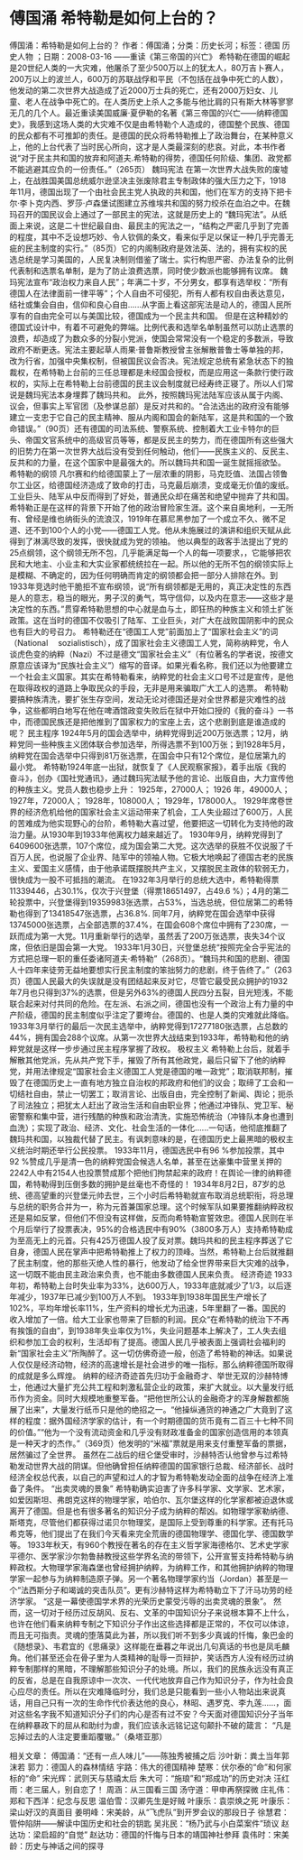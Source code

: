 # 傅国涌  希特勒是如何上台的？

傅国涌：希特勒是如何上台的？
作者：傅国涌；分类：历史长河；标签：德国 历史人物 ；日期：2008-03-16
——重读《第三帝国的兴亡》
希特勒在德国的崛起是20世纪人类的一大灾难，他屠杀了至少500万以上的犹太人，80万吉卜赛人，200万以上的波兰人，600万的苏联战俘和平民（不包括在战争中死亡的人数），他发动的第二次世界大战造成了近2000万士兵的死亡，还有2000万妇女、儿童、老人在战争中死亡的。在人类历史上杀人之多能与他比肩的只有斯大林等寥寥无几的几个人。最近重读美国威廉·夏伊勒的名著《第三帝国的兴亡——纳粹德国史》，我感到这场人类的大灾难不仅是由希特勒个人造成的，德国整个民族、德国的民众都有不可推卸的责任。是德国的民众将希特勒推上了政治舞台，在某种意义上，他的上台代表了当时民心所向，这才是人类最深刻的悲哀。对此，本书作者说“对于民主共和国的放弃和阿道夫.希特勒的得势，德国任何阶级、集团、政党都不能逃避其应负的一份责任。”（265页）
魏玛宪法
在第一次世界大战失败的废墟上，在战胜国美国总统威尔逊坚决主张废除君主专制政体的强大压力之下，1918年11月，德国出现了一个由社会民主党人执政的共和国，他们在军方的支持下把卡尔·李卜克内西、罗莎·卢森堡试图建立苏维埃共和国的努力绞杀在血泊之中。在魏玛召开的国民议会上通过了一部民主的宪法，这就是历史上的 “魏玛宪法”。从纸面上来说，这是二十世纪最自由、最民主的宪法之一，“结构之严密几乎到了完善的程度，其中不乏设想巧妙、令人钦佩的条文，看来似乎足以保证一种几乎完善无疵的民主制度的实行。”（85页）它的内阁制政府是效法英、法的，拥有实权的民选总统是学习美国的，人民复决制则借鉴了瑞士。实行构思严密、办法复杂的比例代表制和选票名单制，是为了防止浪费选票，同时使少数派也能够拥有议席。
魏玛宪法宣布“政治权力来自人民”；年满二十岁，不分男女，都享有选举权：“所有德国人在法律面前一律平等”；个人自由不可侵犯，所有人都有权自由表达意见，结社或集会自由，信仰和良心自由......从字面上看这部宪法是动人的，德国人民所享有的自由完全可以与美国比较，德国成为一个民主共和国。
但是在这种精妙的德国式设计中，有着不可避免的弊端。比例代表和选举名单制虽然可以防止选票的浪费，却造成了为数众多的分裂小党派，使国会常常没有一个稳定的多数派，导致政府不断更迭。宪法主要起草人雨果·普鲁斯教授曾主张解散普鲁士等单独的邦，改为行省，加强中央集权制，但被国民议会否决。宪法规定总统有紧急状态下的独裁权，在希特勒上台前的三任总理都是未经国会授权，而是应用这一条款行使行政权的，实际上在希特勒上台前德国的民主议会制度就已经寿终正寝了。所以人们常说是魏玛宪法本身埋葬了魏玛共和。
此外，按照魏玛宪法陆军应该从属于内阁、议会，但事实上军官团（及参谋总部）是反对共和的。“合法选出的政府没有能够建立一支忠于它自己的民主精神、服从内阁和国会的新陆军，这是共和国的一个致命错误。”（90页）还有德国的司法系统、警察系统、控制着大工业卡特尔的巨头、帝国文官系统中的高级官员等等，都是反民主的势力，而在德国所有这些强大的旧势力在第一次世界大战后没有受到任何触动，他们——民族主义的、反民主、反共和的力量，在这个国家中是最强大的。所以魏玛共和国一诞生就摇摇欲坠。
希特勒的纲领
凡尔赛和约给德国蒙上了一层浓重的阴影，马克贬值、法国占领鲁尔工业区，给德国经济造成了致命的打击，马克最后崩溃，变成毫无价值的废纸。工业巨头、陆军从中反而得到了好处，普通民众却在痛苦和绝望中抛弃了共和国。希特勒正是在这样的背景下开始了他的政治冒险家生涯。这个来自奥地利，一无所有、曾经是维也纳街头的流浪汉，1919年在慕尼黑参加了一个成立不久、微不足道、还不到100个人的小党——德国工人党。他从未施展过的演讲和组织天赋从此得到了淋漓尽致的发挥，很快就成为党的领袖。
他以典型的政客手法提出了党的25点纲领，这个纲领无所不包，几乎能满足每一个人的每一项要求，，它能够把农民和大地主、小业主和大实业家都统统拉在一起。所以他的无所不包的纲领实际上是模糊、不确定的，因为任何明确而肯定的纲领都会把一部分人排除在外。到1933年竞选时他干脆拒不宣布纲领，说“所有纲领都是无用的，真正决定性的东西是人的意志，稳当的眼光，男子汉的勇气，笃守信仰，以及内在意志——这些才是决定性的东西。”贯穿希特勒思想的中心就是血与土，即狂热的种族主义和领土扩张政策。这在当时的德国不仅吸引了陆军、工业巨头，对广大在战败国阴影中的民众也有巨大的号召力。
希特勒还在“德国工人党”前面加上了“国家社会主义”的词（National　 sozialistisch），成了国家社会主义德国工人党，简称纳粹党，令人谈虎色变的纳粹（Nazi）不过是德文“国家社会主义”（有位著名的学者说，按德文原意应该译为“民族社会主义”）缩写的音译。如果光看名称，我们还以为他要建立一个社会主义国家。其实在希特勒看来，纳粹党的社会主义口号不过是宣传，是他在取得政权的道路上争取民众的手段，无非是用来骗取广大工人的选票。
希特勒要搞种族清洗，要扩张生存空间，发动无论对德国还是对全世界都是灾难性的战争，这些都明白地写在他在啤酒馆政变失败后在狱中开始口授的《我的奋斗》一书中，而德国民族还是把他推到了国家权力的宝座上去，这个悲剧到底是谁造成的呢？
民主程序
1924年5月的国会选举中，纳粹党得到近200万张选票；12月，纳粹党同一些种族主义团体联合参加选举，所得选票不到100万张；到1928年5月，纳粹党在国会选举中只得到81万张选票，在国会中只有12个席位，是位居第九的最小党。
希特勒1924年底一出狱，就恢复了《人民观察家报》，着手出版《我的奋斗》，创办《国社党通讯》，通过魏玛宪法赋予他的言论、出版自由，大力宣传他的种族主义。党员人数也稳步上升：
1925年，27000人；
1926 年，49000人；
1927年，72000人；
1928年，108000人；
1929年，178000人。
1929年席卷世界的经济危机给他的国家社会主义运动带来了机会，工人失业超过了600万，人民的苦难成为他实现野心的台阶，希特勒大喜过望，他要把这一切转化为支持他的政治力量。从1930年到1933年他离权力越来越近了。
1930年9月，纳粹党得到了6409600张选票，107个席位，成为国会第二大党。这次选举的获胜不仅说服了千百万人民，也说服了企业界、陆军中的领袖人物。它极大地唤起了德国古老的民族主义、爱国主义感情，由于他承诺既摆脱共产主义，又摆脱民主政体的软弱无力，很快成为一股不可抵挡的潮流。
在1932年3月举行的总统大选中，希特勒得票11339446，占30.1%，仅次于兴登堡（得票18651497，占49.6 %）；4月的第二轮投票中，兴登堡得到19359983张选票，占53%，当选总统，但位居第二的希特勒也得到了13418547张选票，占36.8%.
同年7月，纳粹党在国会选举中获得13745000张选票，占全部选票的37.4%，在国会608个席位中拥有了230席，一跃而成为第一大党。11月重新举行的选举，虽然丢了200万张选票，丧失34个议席，但依旧是国会第一大党。
1933年1月30日，兴登堡总统“按照完全合乎宪法的方式把总理一职的重任委诸阿道夫·希特勒”（268页）。“魏玛共和国的悲剧、德国人十四年来徒劳无益地要想实行民主制度的笨拙努力的悲剧，终于告终了。”（263页）德国人民最大的失误就是没有团结起来反对它，尽管它最受民众拥护的1932年7月也只得到37%的选票，但是另外63%的德国人民四分五裂，目光短浅，不能联合起来对付共同的危险。在左派、右派之间，德国也没有一个政治上有力量的中产阶级，德国的民主制度似乎注定了要垮台。德国的、也是人类的灾难就此降临。
1933年3月举行的最后一次民主选举中，纳粹党得到17277180张选票，占总数的44%，拥有国会288个议席。从第一次世界大战结束到1933年，希特勒和他的纳粹党就是这样一步步通过民主程序掌握了政权。
极权主义
希特勒上台后，就着手解散其他党派，先从共产党下手，摧毁了所有其他政党，最后只留下了他的纳粹党，并用法律规定“国家社会主义德国工人党是德国的唯一政党”；取消联邦制，摧毁了在德国历史上一直有地方独立自治权的邦政府和他们的议会；取缔了工会和一切结社自由，禁止一切罢工；取消言论、出版自由，完全控制了新闻、舆论；扼杀了司法独立；把犹太人赶出了政治生活和自由职业界；他通过冲锋队、党卫军、秘密警察和集中营，进行残酷的种族和政治清洗，实施恐怖统治（冲锋队本身也遭到血洗）；实现了政治、经济、文化、社会生活的一体化......一句话，他彻底推翻了魏玛共和国，以独裁代替了民主。有讽刺意味的是，在德国历史上最黑暗的极权主义统治时期还举行公民投票。
1933年11月，德国选民中有96 %参加投票，其中92 %赞成几乎是清一色的纳粹党国会候选人名单，甚至在达豪集中营里关押的2242人中有2154人也投票赞成那个把他们拘禁起来的政府！在舆论一律的纳粹德国，希特勒得到压倒多数的拥护是丝毫也不奇怪的！
1934年8月2日，87岁的总统、德高望重的兴登堡元帅去世，三个小时后希特勒就宣布取消总统职衔，将总理与总统的职务合并为一，称为元首兼国家总理。这个时候军队如果要推翻纳粹政权还是易如反掌，但他们不但没有这样做，反而向希特勒宣誓效忠。德国人民则在半个月后举行了投票表决，95%的合格选民中有90%（3800多万人）支持希特勒成为至高无上的元首。只有425万德国人投了反对票。魏玛共和的民主程序葬送了它自身，德国人民在掌声中把希特勒推上了权力的顶峰。当然，希特勒上台后就推翻了民主制度，他的那些灭绝人性的暴行，他发动了给全世界带来巨大灾难的战争，这一切既不能由民主政治来负责，也不能由多数德国人民来负责。
经济奇迹
1933年初，希特勒上台时失业率为33%，达600万人，1933年底就减少了1/3，以后逐年减少，1937年已减少到100万人不到。 1933年到1938年国民生产增长了102%，平均年增长率11%，生产资料的增长尤为迅速，5年里翻了一番。国民的收入增加了一倍。给大工业家也带来了巨额的利润。民众“在希特勒的统治下不再有挨饿的自由”，到1938年失业率仅为1%，失业问题基本上解决了，工人失去组织和参加工会的权利，生活却有了提高。德国人民几乎被表面上强调社会福利的新“国家社会主义”所陶醉了。这一切仿佛奇迹一般，创造了希特勒的神话。如果说人仅仅是经济动物，经济的高速增长是社会进步的唯一指标，那么纳粹德国所取得的成就是多么辉煌。
纳粹的经济奇迹首先归功于金融奇才、举世无双的沙赫特博士，他通过大量扩充公共工程和刺激私营企业的政策，来扩大就业。以大量发行纸币作为资金。同时大规模地重整军备。“把他世所公认的金融奇才的浑身解数都施展了出来”，大量发行纸币只是他的绝招之一。“他操纵通货的神通之广大竟到了这样的程度：据外国经济学家的估计，有一个时期德国的货币竟有二百三十七种不同的价值。”“他为一个没有流动资金和几乎没有财政准备金的国家创造信用的本领真是一种天才的杰作。”（369页）他发明的“米福”票就是用来支付重整军备的票据，居然骗过了全世界。
虽然在二战后的纽仑堡受审时，沙赫特否认他曾参与过希特勒发动世界大战的阴谋。但他确曾担任纳粹德国的国家银行总裁、经济部长、战时经济全权总代表，以自己的声望和过人的才智为希特勒发动全面的战争在经济上准备了条件。
“出卖灵魂的景象”
希特勒确实迫害了许多科学家、文学家、艺术家，如爱因斯坦、弗朗克这样的物理学家，哈伯尔、瓦尔堡这样的化学家都被迫退休或离开了德国。但是也有很多著名的知识分子成为纳粹的帮凶。如物理学家勒纳德、斯塔克，尽管他们都获得过诺贝尔物理奖，是国际上受到尊重的科学家。还有托马希克等，他们提出了在我们今天看来完全荒唐的德国物理学、德国化学、德国数学等。
1933年秋天，有960个教授在著名的存在主义哲学家海德格尔、艺术史学家平德尔、医学家沙尔勃鲁赫教授这些学界名流的带领下，公开宣誓支持希特勒与纳粹政权。大物理学家海森堡也曾经拥护纳粹，为纳粹工作，和其他拥护纳粹的物理学家一起参与为纳粹制造原子弹。另一个著名物理学家约当（Jordan）甚至是一个“法西斯分子和竭诚的突击队员”。更有沙赫特这样为希特勒立下了汗马功劳的经济学家。 “这是一幕使德国学术界的光荣历史蒙受污辱的出卖灵魂的景象”。
然而，这一切对于经历过反胡风、反右、文革的中国知识分子来说根本算不上什么，也许在他们看来纳粹专制之下知识分子作出这些选择都是正常的，不仅可以体谅，而且无可指责。灵魂的堕落莫此为甚，所以我们听不到多少真诚的忏悔，象巴金的《随想录》、韦君宜的《思痛录》这样能在垂暮之年说出几句真话的书也是凤毛麟角。他们甚至还会在骨子里为人类精神的耻辱一页辩护，笑话西方人没有经历过纳粹专制那样的黑暗，不理解那些知识分子的处境。所以，我们的民族永远没有真正的反省，总是在自我原谅中一次次、一代代地放弃自己作为知识分子，作为社会良心应尽的责任。所以在灾难降临时分，我们总是只能看到一些小人物站出来说真话，用自己只有一次的生命作代价表达他的良心，林昭、遇罗克、李九莲......，面对这些名字我不知道知识分子们的内心是否有过不安？今天面对德国知识分子当年在纳粹暴政下的屈从和助纣为虐，我们应该永远铭记这句颠扑不破的箴言：
“凡是忘掉过去的人注定要重蹈覆辙。”（桑塔亚那）

相关文章：
傅国涌：“还有一点人味儿”——陈独秀被捕之后
沙叶新：粪土当年郭沫若
郭力：德国人的森林情结
宇路：伟大的德国精神
楚寒：伏尔泰的“命”和何家标的“命”
宋光辉：武则天与慈禧太后
朱大可：“施琅”和“郑成功”的历史对决
汪红雨：老三届人，别自恋了！
周涵：从三国看三国
汤守道：甲申再祭探微
庄礼伟：郑和下西洋：纪念与反思
温伯雪：汉卿先生是好贼
叶康乐：袁崇焕之死
叶康乐：梁山好汉的真面目
姜明峰：宋美龄，从“飞虎队”到开罗会议的那段日子
徐慧君：管仲陷阱——解读中国历史和社会的钥匙
吴兆民：“杨乃武与小白菜案件”琐议
赵达功：梁启超的“自觉”
赵达功：德国的忏悔与日本的靖国神社参拜
袁伟时：宋美龄：历史与神话之间的探寻